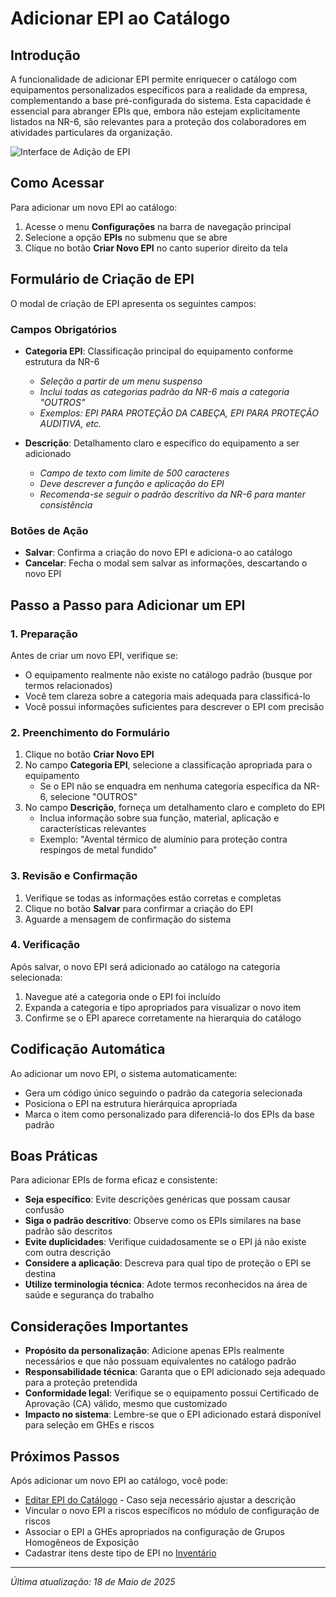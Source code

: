 # Adicionar EPI ao Catálogo

## Introdução

A funcionalidade de adicionar EPI permite enriquecer o catálogo com equipamentos personalizados específicos para a realidade da empresa, complementando a base pré-configurada do sistema. Esta capacidade é essencial para abranger EPIs que, embora não estejam explicitamente listados na NR-6, são relevantes para a proteção dos colaboradores em atividades particulares da organização.

![Interface de Adição de EPI](../../../assets/images/adicionar-epi.png)

## Como Acessar

Para adicionar um novo EPI ao catálogo:

1. Acesse o menu **Configurações** na barra de navegação principal
2. Selecione a opção **EPIs** no submenu que se abre
3. Clique no botão **Criar Novo EPI** no canto superior direito da tela

## Formulário de Criação de EPI

O modal de criação de EPI apresenta os seguintes campos:

### Campos Obrigatórios

- **Categoria EPI**: Classificação principal do equipamento conforme estrutura da NR-6
  - *Seleção a partir de um menu suspenso*
  - *Inclui todas as categorias padrão da NR-6 mais a categoria "OUTROS"*
  - *Exemplos: EPI PARA PROTEÇÃO DA CABEÇA, EPI PARA PROTEÇÃO AUDITIVA, etc.*

- **Descrição**: Detalhamento claro e específico do equipamento a ser adicionado
  - *Campo de texto com limite de 500 caracteres*
  - *Deve descrever a função e aplicação do EPI*
  - *Recomenda-se seguir o padrão descritivo da NR-6 para manter consistência*

### Botões de Ação

- **Salvar**: Confirma a criação do novo EPI e adiciona-o ao catálogo
- **Cancelar**: Fecha o modal sem salvar as informações, descartando o novo EPI

## Passo a Passo para Adicionar um EPI

### 1. Preparação

Antes de criar um novo EPI, verifique se:
- O equipamento realmente não existe no catálogo padrão (busque por termos relacionados)
- Você tem clareza sobre a categoria mais adequada para classificá-lo
- Você possui informações suficientes para descrever o EPI com precisão

### 2. Preenchimento do Formulário

1. Clique no botão **Criar Novo EPI**
2. No campo **Categoria EPI**, selecione a classificação apropriada para o equipamento
   - Se o EPI não se enquadra em nenhuma categoria específica da NR-6, selecione "OUTROS"
3. No campo **Descrição**, forneça um detalhamento claro e completo do EPI
   - Inclua informação sobre sua função, material, aplicação e características relevantes
   - Exemplo: "Avental térmico de alumínio para proteção contra respingos de metal fundido"

### 3. Revisão e Confirmação

1. Verifique se todas as informações estão corretas e completas
2. Clique no botão **Salvar** para confirmar a criação do EPI
3. Aguarde a mensagem de confirmação do sistema

### 4. Verificação

Após salvar, o novo EPI será adicionado ao catálogo na categoria selecionada:
1. Navegue até a categoria onde o EPI foi incluído
2. Expanda a categoria e tipo apropriados para visualizar o novo item
3. Confirme se o EPI aparece corretamente na hierarquia do catálogo

## Codificação Automática

Ao adicionar um novo EPI, o sistema automaticamente:

- Gera um código único seguindo o padrão da categoria selecionada
- Posiciona o EPI na estrutura hierárquica apropriada
- Marca o item como personalizado para diferenciá-lo dos EPIs da base padrão

## Boas Práticas

Para adicionar EPIs de forma eficaz e consistente:

- **Seja específico**: Evite descrições genéricas que possam causar confusão
- **Siga o padrão descritivo**: Observe como os EPIs similares na base padrão são descritos
- **Evite duplicidades**: Verifique cuidadosamente se o EPI já não existe com outra descrição
- **Considere a aplicação**: Descreva para qual tipo de proteção o EPI se destina
- **Utilize terminologia técnica**: Adote termos reconhecidos na área de saúde e segurança do trabalho

## Considerações Importantes

- **Propósito da personalização**: Adicione apenas EPIs realmente necessários e que não possuam equivalentes no catálogo padrão
- **Responsabilidade técnica**: Garanta que o EPI adicionado seja adequado para a proteção pretendida
- **Conformidade legal**: Verifique se o equipamento possui Certificado de Aprovação (CA) válido, mesmo que customizado
- **Impacto no sistema**: Lembre-se que o EPI adicionado estará disponível para seleção em GHEs e riscos

## Próximos Passos

Após adicionar um novo EPI ao catálogo, você pode:

- [Editar EPI do Catálogo](./editar-epi-catalogo.md) - Caso seja necessário ajustar a descrição
- Vincular o novo EPI a riscos específicos no módulo de configuração de riscos
- Associar o EPI a GHEs apropriados na configuração de Grupos Homogêneos de Exposição
- Cadastrar itens deste tipo de EPI no [Inventário](../../gestao-estoque/itens/README.md)

---

*Última atualização: 18 de Maio de 2025*